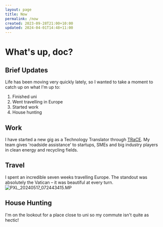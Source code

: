 ```yaml
---
layout: page
title: Now
permalink: /now
created: 2023-09-28T21:00+10:00
updated: 2024-04-01T14:48+11:00
---
```

# What's up, doc?
## Brief Updates
Life has been moving very quickly lately, so I wanted to take a moment to catch up on what I'm up to:
1. Finished uni
2. Went travelling in Europe
3. Started work
4. House hunting

## Work
I have started a new gig as a Technology Translator through [TRaCE](https://www.trace.org.au). My team gives 'roadside assistance' to startups, SMEs and big industry players in clean energy and recycling fields.
## Travel
I spent an incredible seven weeks travelling Europe. The standout was absolutely the Vatican – it was beautiful at every turn.
![PXL_20240517_072443415.MP](assets/img/PXL_20240517_072443415.MP.jpg)
## House Hunting
I'm on the lookout for a place close to uni so my commute isn't quite as hectic!